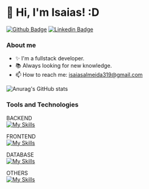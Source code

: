 # 👋 Hi, I'm Isaias! :D

[![Github Badge](https://img.shields.io/badge/-Github-000?style=flat-square&logo=Github&logoColor=white&link=https://github.com/isaiasalmeida20)](https://github.com/isaiasalmeida20)
[![Linkedin Badge](https://img.shields.io/badge/-LinkedIn-blue?style=flat-square&logo=Linkedin&logoColor=white&link=https://www.linkedin.com/in/isaias-almeida-087037252/)](https://www.linkedin.com/in/isaias-almeida-087037252/)

### About me

- ✨ I'm a fullstack developer.
- 📚 Always looking for new knowledge.
- 📫 How to reach me: isaiasalmeida319@gmail.com

![Anurag's GitHub stats](https://github-readme-stats.vercel.app/api?username=isaiasalmeida20&show_icons=true&theme=dracula)

### Tools and Technologies
BACKEND <br>
[![My Skills](https://skillicons.dev/icons?i=python,django,java,spring)](https://skillicons.dev)

FRONTEND <br>
[![My Skills](https://skillicons.dev/icons?i=html,css,js,ts,bootstrap,react,vue,angular,vite)](https://skillicons.dev)

DATABASE <br>
[![My Skills](https://skillicons.dev/icons?i=postgresql,sqlite)](https://skillicons.dev)

OTHERS <br>
[![My Skills](https://skillicons.dev/icons?i=vscode,docker,postman,git,github,linux,selenium)](https://skillicons.dev)
